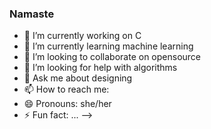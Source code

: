 ### Namaste
- 🔭 I’m currently working on C
- 🌱 I’m currently learning machine learning
- 👯 I’m looking to collaborate on opensource
- 🤔 I’m looking for help with algorithms
- 💬 Ask me about designing
- 📫 How to reach me: 
- 😄 Pronouns: she/her
- ⚡ Fun fact: ...
-->

<!--
**varsh78/varsh78** is a ✨ _special_ ✨ repository because its `README.md` (this file) appears on your GitHub profile.

Here are some ideas to get you started:

- 🔭 I’m currently working on C
- 🌱 I’m currently learning machine learning
- 👯 I’m looking to collaborate on opensource
- 🤔 I’m looking for help with algorithms
- 💬 Ask me about 
- 📫 How to reach me: ...
- 😄 Pronouns: she/her
- ⚡ Fun fact: ...
-->
